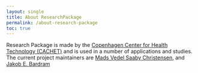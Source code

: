 ```yaml
---
layout: single
title: About ResearchPackage
permalink: /about-research-package
toc: true
---
```


Research Package is made by the [Copenhagen Center for Health Technology (CACHET)](https://www.cachet.dk/) and is used in a number of applications and studies. The current project maintainers are [Mads Vedel Saaby Christensen](https://github.com/MadsVSChristensen), and [Jakob E. Bardram](https://www.bardram.net)
